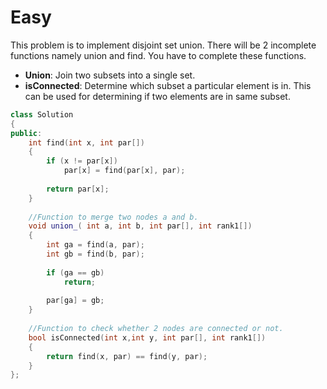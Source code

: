 # Easy

This problem is to implement disjoint set union. There will be 2 incomplete functions namely union and find. You have to complete these functions.

- **Union**: Join two subsets into a single set.
- **isConnected**: Determine which subset a particular element is in. This can be used for determining if two elements are in same subset.

```cpp
class Solution
{
public:
    int find(int x, int par[])
    {
        if (x != par[x])
            par[x] = find(par[x], par);
        
        return par[x];
    }
    
    //Function to merge two nodes a and b.
    void union_( int a, int b, int par[], int rank1[]) 
    {
        int ga = find(a, par);
        int gb = find(b, par);
        
        if (ga == gb)
            return;
            
        par[ga] = gb;
    }
    
    //Function to check whether 2 nodes are connected or not.
    bool isConnected(int x,int y, int par[], int rank1[])
    {
        return find(x, par) == find(y, par);
    }
};
```
